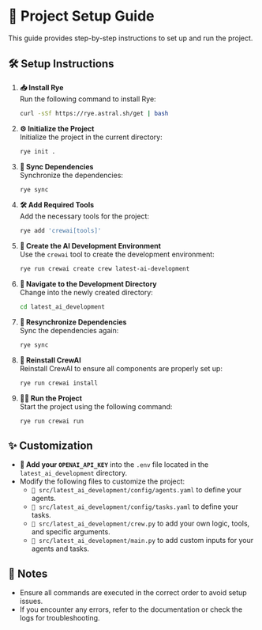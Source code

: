 # 🚀 Project Setup Guide

This guide provides step-by-step instructions to set up and run the project.

## 🛠️ Setup Instructions

1. **📥 Install Rye**  
   Run the following command to install Rye:
   ```bash
   curl -sSf https://rye.astral.sh/get | bash
   ```

2. **⚙️ Initialize the Project**  
   Initialize the project in the current directory:
   ```bash
   rye init .
   ```

3. **🔄 Sync Dependencies**  
   Synchronize the dependencies:
   ```bash
   rye sync
   ```

4. **🛠️ Add Required Tools**  
   Add the necessary tools for the project:
   ```bash
   rye add 'crewai[tools]'
   ```

5. **🤖 Create the AI Development Environment**  
   Use the `crewai` tool to create the development environment:
   ```bash
   rye run crewai create crew latest-ai-development
   ```

6. **📂 Navigate to the Development Directory**  
   Change into the newly created directory:
   ```bash
   cd latest_ai_development
   ```

7. **🔄 Resynchronize Dependencies**  
   Sync the dependencies again:
   ```bash
   rye sync
   ```

8. **🔧 Reinstall CrewAI**  
   Reinstall CrewAI to ensure all components are properly set up:
   ```bash
   rye run crewai install
   ```

9. **🏃‍♂️ Run the Project**  
   Start the project using the following command:
   ```bash
   rye run crewai run
   ```

## ✨ Customization

- **🔑 Add your `OPENAI_API_KEY`** into the `.env` file located in the `latest_ai_development` directory.
- Modify the following files to customize the project:
  - `📄 src/latest_ai_development/config/agents.yaml` to define your agents.
  - `📄 src/latest_ai_development/config/tasks.yaml` to define your tasks.
  - `📄 src/latest_ai_development/crew.py` to add your own logic, tools, and specific arguments.
  - `📄 src/latest_ai_development/main.py` to add custom inputs for your agents and tasks.

## 📝 Notes

- Ensure all commands are executed in the correct order to avoid setup issues.
- If you encounter any errors, refer to the documentation or check the logs for troubleshooting.
